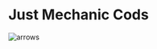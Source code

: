 # Just Mechanic Cods

![arrows](https://user-images.githubusercontent.com/94134588/205192374-a4d7aebb-58fb-47df-af9d-944fe649d709.png)
